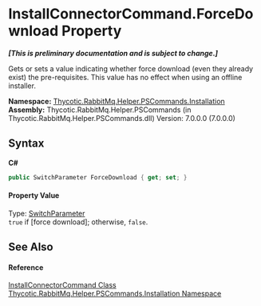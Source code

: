 # InstallConnectorCommand.ForceDownload Property 
 _**\[This is preliminary documentation and is subject to change.\]**_

Gets or sets a value indicating whether force download (even they already exist) the pre-requisites. This value has no effect when using an offline installer.

**Namespace:**&nbsp;<a href="N_Thycotic_RabbitMq_Helper_PSCommands_Installation">Thycotic.RabbitMq.Helper.PSCommands.Installation</a><br />**Assembly:**&nbsp;Thycotic.RabbitMq.Helper.PSCommands (in Thycotic.RabbitMq.Helper.PSCommands.dll) Version: 7.0.0.0 (7.0.0.0)

## Syntax

**C#**<br />
``` C#
public SwitchParameter ForceDownload { get; set; }
```


#### Property Value
Type: <a href="http://msdn2.microsoft.com/en-us/library/ms583340" target="_blank">SwitchParameter</a><br />`true` if [force download]; otherwise, `false`.

## See Also


#### Reference
<a href="T_Thycotic_RabbitMq_Helper_PSCommands_Installation_InstallConnectorCommand">InstallConnectorCommand Class</a><br /><a href="N_Thycotic_RabbitMq_Helper_PSCommands_Installation">Thycotic.RabbitMq.Helper.PSCommands.Installation Namespace</a><br />